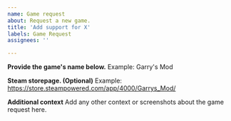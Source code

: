 ```yaml
---
name: Game request
about: Request a new game.
title: 'Add support for X'
labels: Game Request
assignees: ''

---
```


**Provide the game's name below.**
Example: Garry's Mod

**Steam storepage. (Optional)**
Example: https://store.steampowered.com/app/4000/Garrys_Mod/

**Additional context**
Add any other context or screenshots about the game request here.
